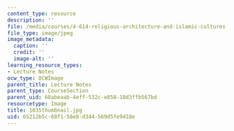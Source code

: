 ```yaml
---
content_type: resource
description: ''
file: /media/courses/4-614-religious-architecture-and-islamic-cultures-fall-2002/65212b5c68f158e8d344569d5fe9418e_1035thumbnail.jpg
file_type: image/jpeg
image_metadata:
  caption: ''
  credit: ''
  image-alt: ''
learning_resource_types:
- Lecture Notes
ocw_type: OCWImage
parent_title: Lecture Notes
parent_type: CourseSection
parent_uid: 68abeaab-4eff-532c-e858-18d3ffb567bd
resourcetype: Image
title: 1035thumbnail.jpg
uid: 65212b5c-68f1-58e8-d344-569d5fe9418e
---
```

